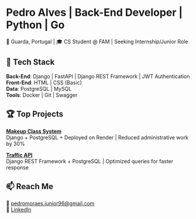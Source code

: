 # Pedro Alves | Back-End Developer | Python | Go

📍 Guarda, Portugal | 🎓 CS Student @ FAM | Seeking Internship/Junior Role  

## 🔧 Tech Stack  
**Back-End**: Django | FastAPI | Django REST Framework | JWT Authentication   
**Front-End**: HTML | CSS (Basic)   
**Data**: PostgreSQL | MySQL  
**Tools**: Docker | Git | Swagger  

## 🏆 Top Projects  
**[Makeup Class System](https://github.com/pedro-alvesjr/School-Class-Reposition-System)**  
Django + PostgreSQL + Deployed on Render | Reduced administrative work by 30%

**[Traffic API](https://github.com/pedro-alvesjr/traffic_monitor)**  
Django REST Framework + PostgreSQL | Optimized queries for faster response

## 📫 Reach Me  
📧 pedromoraes.junior96@gmail.com  
🔗 [LinkedIn](https://www.linkedin.com/in/pedro-alves-302822321/)
